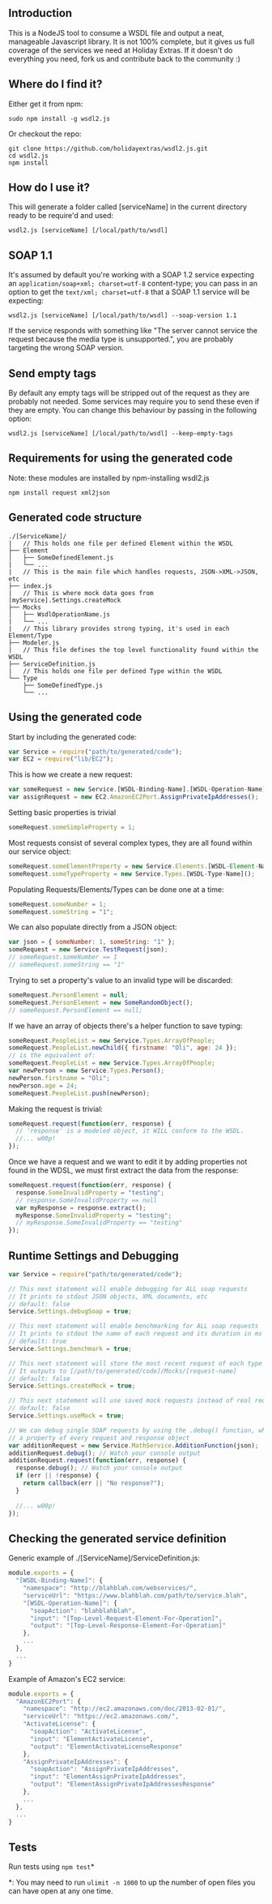 
## Introduction
This is a NodeJS tool to consume a WSDL file and output a neat, manageable Javascript library. It is not 100% complete, but it gives us full coverage of the services we need at Holiday Extras. If it doesn't do everything you need, fork us and contribute back to the community :)

## Where do I find it?
Either get it from npm:
```
sudo npm install -g wsdl2.js
```
Or checkout the repo:
```
git clone https://github.com/holidayextras/wsdl2.js.git
cd wsdl2.js
npm install
```

## How do I use it?
This will generate a folder called [serviceName] in the current directory ready to be require'd and used:
```
wsdl2.js [serviceName] [/local/path/to/wsdl]
```

## SOAP 1.1
It's assumed by default you're working with a SOAP 1.2 service expecting an `application/soap+xml; charset=utf-8` content-type; you can pass in an option to get the `text/xml; charset=utf-8` that a SOAP 1.1 service will be expecting:

```
wsdl2.js [serviceName] [/local/path/to/wsdl] --soap-version 1.1
```

If the service responds with something like "The server cannot service the request because the media type is unsupported.", you are probably targeting the wrong SOAP version.

## Send empty tags
By default any empty tags will be stripped out of the request as they are probably not needed. Some services may require you to send these even if they are empty. You can change this behaviour by passing in the following option:

```
wsdl2.js [serviceName] [/local/path/to/wsdl] --keep-empty-tags
```

## Requirements for using the generated code
Note: these modules are installed by npm-installing wsdl2.js
```
npm install request xml2json
```

## Generated code structure
```
./[ServiceName]/
|   // This holds one file per defined Element within the WSDL
├── Element
│   ├── SomeDefinedElement.js
|   └── ...
|   // This is the main file which handles requests, JSON->XML->JSON, etc
├── index.js
|   // This is where mock data goes from [myService].Settings.createMock
├── Mocks
│   ├── WsdlOperationName.js
|   └── ...
|   // This library provides strong typing, it's used in each Element/Type
├── Modeler.js
|   // This file defines the top level functionality found within the WSDL
├── ServiceDefinition.js
|   // This holds one file per defined Type within the WSDL
└── Type
    ├── SomeDefinedType.js
    └── ...
```

## Using the generated code
Start by including the generated code:
```javascript
var Service = require("path/to/generated/code");
var EC2 = require("lib/EC2");
```
This is how we create a new request:
```javascript
var someRequest = new Service.[WSDL-Binding-Name].[WSDL-Operation-Name]();
var assignRequest = new EC2.AmazonEC2Port.AssignPrivateIpAddresses();
```
Setting basic properties is trivial
```javascript
someRequest.someSimpleProperty = 1;
```
Most requests consist of several complex types, they are all found within our service object:
```javascript
someRequest.someElementProperty = new Service.Elements.[WSDL-Element-Name]();
someRequest.someTypeProperty = new Service.Types.[WSDL-Type-Name]();
```
Populating Requests/Elements/Types can be done one at a time:
```javascript
someRequest.someNumber = 1;
someRequest.someString = "1";
```
We can also populate directly from a JSON object:
```javascript
var json = { someNumber: 1, someString: "1" };
someRequest = new Service.TestRequest(json);
// someRequest.someNumber == 1
// someRequest.someString == "1"
```
Trying to set a property's value to an invalid type will be discarded:
```javascript
someRequest.PersonElement = null;
someRequest.PersonElement = new SomeRandomObject();
// someRequest.PersonElement == null;
```
If we have an array of objects there's a helper function to save typing:
```javascript
someRequest.PeopleList = new Service.Types.ArrayOfPeople;
someRequest.PeopleList.newChild({ firstname: "Oli", age: 24 });
// is the equivalent of:
someRequest.PeopleList = new Service.Types.ArrayOfPeople;
var newPerson = new Service.Types.Person();
newPerson.firstname = "Oli";
newPerson.age = 24;
someRequest.PeopleList.push(newPerson);
```
Making the request is trivial:
```javascript
someRequest.request(function(err, response) {
  // 'response' is a modeled object, it WILL conform to the WSDL.
  //... w00p!
});
```
Once we have a request and we want to edit it by adding properties not found in the WDSL, we must first extract the data from the response:
```javascript
someRequest.request(function(err, response) {
  response.SomeInvalidProperty = "testing";
  // response.SomeInvalidProperty == null
  var myResponse = response.extract();
  myResponse.SomeInvalidProperty = "testing";
  // myResponse.SomeInvalidProperty == "testing"
});
```

## Runtime Settings and Debugging
```javascript
var Service = require("path/to/generated/code");

// This next statement will enable debugging for ALL soap requests
// It prints to stdout JSON objects, XML documents, etc
// default: false
Service.Settings.debugSoap = true;

// This next statement will enable benchmarking for ALL soap requests
// It prints to stdout the name of each request and its duration in ms
// default: true
Service.Settings.benchmark = true;

// This next statement will store the most recent request of each type to file
// It outputs to [/path/to/generated/code]/Mocks/[request-name]
// default: false
Service.Settings.createMock = true;

// This next statement will use saved mock requests instead of real requests
// default: false
Service.Settings.useMock = true;

// We can debug single SOAP requests by using the .debug() function, which is
// a property of every request and response object
var additionRequest = new Service.MathService.AdditionFunction(json);
additionRequest.debug(); // Watch your console output
additionRequest.request(function(err, response) {
  response.debug(); // Watch your console output
  if (err || !response) {
    return callback(err || "No response?");
  }
  
  //... w00p!
});
```

## Checking the generated service definition
Generic example of ./[ServiceName]/ServiceDefinition.js:
```javascript
module.exports = {
  "[WSDL-Binding-Name]": {
    "namespace": "http://blahblah.com/webservices/",
    "serviceUrl": "https://www.blahblah.com/path/to/service.blah",
    "[WSDL-Operation-Name]": {
      "soapAction": "blahblahblah",
      "input": "[Top-Level-Request-Element-For-Operation]",
      "output": "[Top-Level-Response-Element-For-Operation]"
    },
    ...
  },
  ...
}
```
Example of Amazon's EC2 service:
```javascript
module.exports = {
  "AmazonEC2Port": {
    "namespace": "http://ec2.amazonaws.com/doc/2013-02-01/",
    "serviceUrl": "https://ec2.amazonaws.com/",
    "ActivateLicense": {
      "soapAction": "ActivateLicense",
      "input": "ElementActivateLicense",
      "output": "ElementActivateLicenseResponse"
    },
    "AssignPrivateIpAddresses": {
      "soapAction": "AssignPrivateIpAddresses",
      "input": "ElementAssignPrivateIpAddresses",
      "output": "ElementAssignPrivateIpAddressesResponse"
    },
    ...
  },
  ...
}
```

## Tests
Run tests using `npm test`*

*: You may need to run `ulimit -n 1000` to up the number of open files you can have open at any one time.